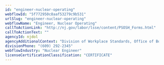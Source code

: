 ```yaml
---
id: "engineer-nuclear-operating"
webflowId: "5f772950c8aaf53279c9b531"
urlSlug: "engineer-nuclear-operating"
webflowName: "Engineer, Nuclear Operating"
callToActionLink: "http://nj.gov/labor/lsse/content/PSOSH_Forms.html"
callToActionText: ""
agencyId: njdol
agencyAdditionalContext: "Division of Workplace Standards, Office of Boiler Operating Pressure Vessel Compliance"
divisionPhone: "(609) 292-2345"
webflowIndustry: "Nuclear Engineer"
licenseCertificationClassification: "CERTIFICATE"
---
```

